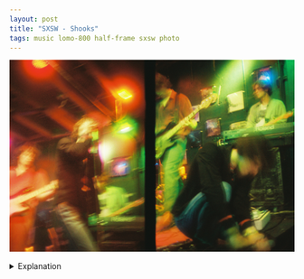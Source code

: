 ```yaml
---
layout: post
title: "SXSW - Shooks"
tags: music lomo-800 half-frame sxsw photo
---
```


![Shooks](/assets/images/2023-03/2023-03-13-shooks.jpg)

<details>
	<summary>Explanation</summary>
	
	To start off SXSW, let's talk about a band I've already shot a few pictures of already. Back at the end of last year, I shot a roll of film at Empire with the show consisting of Shooks, Animals on TV, and Die Spitz. This pair of pictures is of that first band, Shooks.<br><br>

	I realize now, looking back at that post that I didn't really talk much about Shooks even though I went into both Animals on TV and Die Spitz to some extent. As a band, Shooks is a pretty down the road indie rock outfit. They're energetic even when their music is a bit more downtempo. The vocals tend to be lilting and lyrical, even against the at times angular guitar and bass lines. As always, I'm bad at describing music. However, I will say that as an act their live show is more powerful and energetic than their recorded music affords.<br><br>

	Now, onto the pictures. I've kept these as a diptych or connected pair because one, this roll like the last one was shot on the Canon Demi S, a half frame camera. Also, because I think that it's interesting to look at these pictures together side by side as a pair.<br><br>

	Before digging into the pictures themselves and how they relate, I do want to go over shared aspects and some situational things. These pictures were shot at Valhalla, a commonly rock and metal venue. The lighting was relatively poor, though honestly not too terrible. It was enough that even with the camera I was using, I could reasonably take pictures at 1/15 or 1/30 of a second with 800 ISO film without feeling too strapped for light.<br><br>

	In terms of color, I do think that these are really fun and vibrant. Some of this has to do with this being shot on Lomography 800, which I've shot in the past and does tend to punch up these sorts of neon-y colors. I think another part of it is just that the venue was lit in such a way to have these kinds of colors and lights dominate. The venue's walls are black and pretty neutral, so when lit, they just bleed and get a lot of color. Last thing to note here, I pointed out how reflected light can be really strong with this camera in the last roll post. I think equivalently, this camera has a tendency to sort of flare out lights in general. This is more evident with the first picture where the lights just halo and are really soft looking. No doubt some of this is due to the picture being out of focus, but I don't think that's entirely the case.<br><br>

	Anyways, first picture. This picture is a pretty standard upwards facing picture. It's timed with the main singer gripping the mic and honestly it has that kind of idol or super hero vibe to it. That larger than life kind of feel. I'll also say that this picture, maybe more than the second picture has a really 80s era grunge vibe going for it that I'm kind of all for? While both pictures have a tangible energy to them, they portray that energy pretty differently. I'd say that this first picture mixes a manic energy in the main signer with a cool and faded energy by the guitarist to the left. From grain to effect, this picture really seems to evoke an older era which is interesting and not really what I was going for.<br><br>

	Moving onto the second picture. This picture is perhaps more conventional and a bit newer. While it still has that kind of old grunge type vibe, I feel more of a 90s vibe here than 80s. I think some of this might have to do with the colors. Where the first picture was more dominated by reds, this one is much more green. Also instead of an upward angle, this one is more decidedly eye level or neutral angled, maybe even slightly downward. I'll go ahead and say it, this picture was roughly eye level, the stage is raised up to about shoulder-ish level, about 3 and half to 4 feet up. However, with the main singer crouched, there's more space for the composition to breathe. It's much clearer that this is a triangle formed composition. Even though both pictures share this composition, this one's a lot more obvious since the main singer isn't taking up as much of the vertical space.<br><br>

	While neither picture is what you would call sharp, I don't feel like either really needs to be. The softness and bluriness helps sell that grungy feel. I also think that the bluriness sells some motion that wouldn't be available at a faster shutter speed and with a sharper focus.<br><br>

	I think that sometimes I get caught up in my own head about the composition and structure of a picture that I let go of some of the aesthetic aspects of the pictures. Going into the night, I already kind of knew that the pictures I was going to take weren't going to be super sharp. By giving that up, I allowed myself to play with the composition more and to let go of the exactness of the focus. In these cases, I think that worked out well. In others I don't think that's the case. All said though, I appreciate that these pictures let off a vibe that I hadn't even thought about until I saw them. That in my mind is more than enough to call these a success.<br><br>

	I'm sure there will be more posts coming up regarding SXSW and the bands I saw, so stay tuned.
</details>
